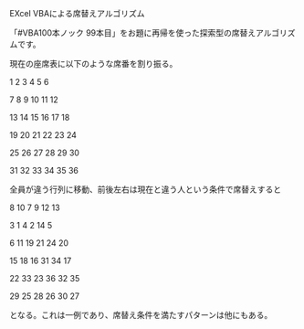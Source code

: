 EXcel VBAによる席替えアルゴリズム

「#VBA100本ノック 99本目」をお題に再帰を使った探索型の席替えアルゴリズムです。

現在の座席表に以下のような席番を割り振る。

 1   2   3   4   5   6 
 
 7   8   9  10  11  12 
 
13  14  15  16  17  18 

19  20  21  22  23  24 

25  26  27  28  29  30 

31  32  33  34  35  36 

全員が違う行列に移動、前後左右は現在と違う人という条件で席替えすると

 8  10   7   9  12  13 
 
 3   1   4   2  14   5 
 
 6  11  19  21  24  20 
 
15  18  16  31  34  17 

22  33  23  36  32  35 

29  25  28  26  30  27 
 
となる。これは一例であり、席替え条件を満たすパターンは他にもある。
